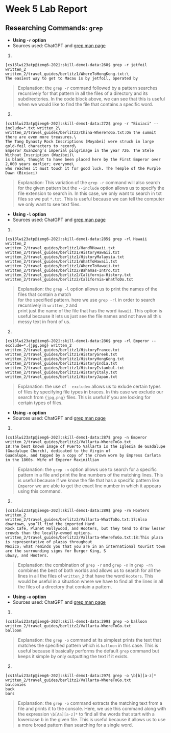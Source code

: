 # Week 5 Lab Report
## Researching Commands: `grep`
- **Using `-r` option**
- Sources used: ChatGPT and [grep man page](https://linuxcommand.org/lc3_man_pages/grep1.html)<br />
1.
```
[cs15lwi23atp@ieng6-202]:skill-demo1-data:268$ grep -r jetfoil written_2
written_2/travel_guides/berlitz1/WhereToHongKong.txt:\        
The easiest way to get to Macau is by jetfoil, operated by
```
> Explanation: the `grep -r` command followed by a pattern searches recursively for that pattern
> in all the files of a directory and its subdirectories. In the code block above, we can see 
> that this is useful when we would like to find the file that contains a specific word. <br />
2.
```
[cs15lwi23atp@ieng6-202]:skill-demo1-data:272$ grep -r "Bixiaci" --include=*.txt written_2\
written_2/travel_guides/berlitz2/China-WhereToGo.txt:On the summit there are even more treasures.\ 
The Tang Dynasty Rock Inscriptions (Moyabei) were struck in large gold-foil characters to record\ 
Emperor Xuanzong’s imperial pilgrimage in the year 726. The Stele Without Inscription (Wuzibei)\ 
is blank, thought to have been placed here by the First Emperor over 2,000 years earlier; everyone\ 
who reaches it must touch it for good luck. The Temple of the Purple Dawn (Bixiaci)
```
> Explanation: This variation of the `grep -r` command will also search for the given pattern but
> the `--include` option allows us to specify the file extension to search in. In this case, we
> only want to search in txt files so we put `*.txt`. This is useful because we can tell the computer
> we only want to see text files.



- **Using `-l` option**
- Sources used: ChatGPT and [grep man page](https://linuxcommand.org/lc3_man_pages/grep1.html)
1.
```
[cs15lwi23atp@ieng6-202]:skill-demo1-data:285$ grep -rl Hawaii written_2
written_2/travel_guides/berlitz1/HandRHawaii.txt
written_2/travel_guides/berlitz1/HistoryHawaii.txt
written_2/travel_guides/berlitz1/HistoryMalaysia.txt
written_2/travel_guides/berlitz1/WhatToHawaii.txt
written_2/travel_guides/berlitz1/WhereToHawaii.txt
written_2/travel_guides/berlitz2/Bahamas-Intro.txt
written_2/travel_guides/berlitz2/California-History.txt
written_2/travel_guides/berlitz2/California-WhatToDo.txt
```
> Explanation: the `grep -l` option allows us to print the names of the files that contain a match\
> for the specified pattern. here we use `grep -rl` in order to search recursively in `written_2` and\
> print just the name of the file that has the word `Hawaii`. This option is useful because it lets
> us just see the file names and not have all this messy text in front of us.

2. 
```
[cs15lwi23atp@ieng6-202]:skill-demo1-data:286$ grep -rl Emperor --exclude=*.{jpg,png} written_2
written_2/travel_guides/berlitz1/HistoryFrance.txt
written_2/travel_guides/berlitz1/HistoryGreek.txt
written_2/travel_guides/berlitz1/HistoryHongKong.txt
written_2/travel_guides/berlitz1/HistoryIndia.txt
written_2/travel_guides/berlitz1/HistoryIstanbul.txt
written_2/travel_guides/berlitz1/HistoryItaly.txt
written_2/travel_guides/berlitz1/HistoryJapan.txt
```
> Explanation: the use of `--exclude=` allows us to exlude certain types of files by specifying file
> types in braces. In this case we exclude our search from `{jpg,png}` files. This is useful if you are
> looking for certain types of files.



- **Using `-n` option**
- Sources used: ChatGPT and [grep man page](https://linuxcommand.org/lc3_man_pages/grep1.html)
1.
```
[cs15lwi23atp@ieng6-202]:skill-demo1-data:287$ grep -n Emperor written_2/travel_guides/berlitz2/Vallarta-WhereToGo.txt
18:The best known image of Puerto Vallarta is the Iglesia de Guadalupe (Guadalupe Church), dedicated to the Virgin of
Guadalupe, and topped by a copy of the crown worn by Empress Carlota in the 1860s. Wife of Emperor Maximillian
```
> Explanation: the `grep -n` option allows use to search for a specific pattern in a file and print the line numbers of
> the matching lines. This is useful because if we know the file that has a specific pattern like `Emperor` we are able
> to get the exact line number in which it appears using this command. 
2.
```
[cs15lwi23atp@ieng6-202]:skill-demo1-data:289$ grep -rn Hooters written_2
written_2/travel_guides/berlitz2/Vallarta-WhatToDo.txt:17:Also downtown, you’ll find the imported Hard
Rock Café, Planet Hollywood, and Hooters, but they tend to draw lesser crowds than the locally-owned options.
written_2/travel_guides/berlitz2/Vallarta-WhereToGo.txt:18:This plaza is representative of plazas throughout 
Mexico; what reminds you that you are in an international tourist town are the surrounding signs for Burger King, S
ubway, and Hooters.
```
> Explanation: the combination of `grep -r` and `grep -n` in `grep -rn` combines the best of both worlds and allows us to
> search for all the lines in all the files of `written_2` that have the word `Hooters`. This would be useful in a
> situation where we have to find all the lines in all the files of a directory that contain a pattern.



- **Using `-o` option**
- Sources used: ChatGPT and [grep man page](https://linuxcommand.org/lc3_man_pages/grep1.html)
1.
```
[cs15lwi23atp@ieng6-202]:skill-demo1-data:299$ grep -o balloon written_2/travel_guides/berlitz2/Vallarta-WhereToGo.txt
balloon
```
> Explanation: the `grep -o` command at its simplest prints the text that matches the specified pattern which is `balloon`
> in this case. This is useful because it basically performs the default `grep` command but keeps it simple by only
> outputting the text if it exists.
2.
```
[cs15lwi23atp@ieng6-202]:skill-demo1-data:297$ grep -o \b[b][a-z]* written_2/travel_guides/berlitz2/Vallarta-WhereToGo.txt 
balconies
back
bars
```
> Explanation: the `grep -o` command extracts the matching text from a file and prints it to the console. Here, we
> use this command along with the expression `\b[Aa][a-z]*` to find all the words that start with a lowercase b in
> the given file. This is useful because it allows us to use a more broad pattern than searching for a single word.
